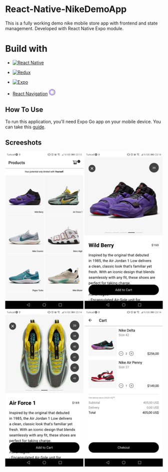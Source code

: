 # React-Native-NikeDemoApp

This is a fully working demo nike mobile store app with frontend and state management. Developed with React Native Expo module.

# Build with
* [![React Native](https://img.shields.io/badge/React%20Native-20232A?style=for-the-badge&logo=react&logoColor=61DAFB)](https://reactnative.dev/)
* [![Redux](https://img.shields.io/badge/Redux-764abc?style=for-the-badge&logo=redux&logoColor=white)](https://redux.js.org/)
* [![Expo](https://img.shields.io/badge/Expo-000000?style=for-the-badge&logo=expo&logoColor=white)](https://expo.dev/)

* <a href="https://reactnavigation.org/"> React Navigation</a> <img src='./images/rn.svg' width='20' alt="reactNavigation">   

## How To Use

To run this application, you'll need Expo Go app on your mobile device. You can take this [guide](https://reactnative.dev/docs/environment-setup?package-manager=npm). 

## Screeshots

<p float="left">
  <img src="./images/ss_1.jpg" alt="ss1" width="250"/>
  <img src="./images/ss_2.jpg" alt="ss2" width="250"/>
  <img src="./images/ss_3.jpg" alt="ss3" width="250"/>
  <img src="./images/ss_4.jpg" alt="ss4" width="250"/>
</p>

